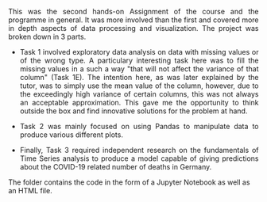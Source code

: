 
<p align="justify">This was the second hands-on Assignment of the course and the programme in general. It was more involved than the first and covered more in depth aspects of data processing and visualization. The project was broken down in 3 parts. </p>

- <p align="justify"> Task 1 involved exploratory data analysis on data with missing values or of the wrong type. A particulary interesting task here was to fill the missing values in a such a way "that will not affect the variance of that column" (Task 1E). The intention here, as was later explained by the tutor, was to simply use the mean value of the column, however, due to the exceedingly high variance of certain columns, this was not always an acceptable approximation. This gave me the opportunity to think outside the box and find innovative solutions for the problem at hand. </p>
- <p align="justify">Task 2 was mainly focused on using Pandas to manipulate data to produce various different plots. </p>
- <p align="justify">Finally, Task 3 required independent research on the fundamentals of Time Series analysis to produce a model capable of giving predictions about the COVID-19 related number of deaths in Germany. </p>

The folder contains the code in the form of a Jupyter Notebook as well as an HTML file.
